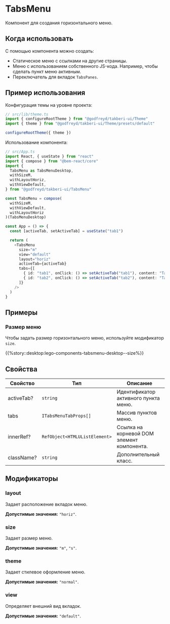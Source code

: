 # TabsMenu

<!-- description:start -->

Компонент для создания горизонтального меню.

<!-- description:end -->

## Когда использовать

С помощью компонента можно создать:

- Статическое меню с ссылками на другие страницы.
- Меню с использованием собственного JS-кода. Например, чтобы сделать пункт меню активным.
- Переключатель для вкладок `TabsPanes`.

## Пример использования

Конфигурация темы на уровне проекта:

```ts
// src/lib/theme.ts
import { configureRootTheme } from "@godfreyd/takberi-ui/Theme"
import { theme } from "@godfreyd/takberi-ui/Theme/presets/default"

configureRootTheme({ theme })
```

Использование компонента:

```ts
// src/App.ts
import React, { useState } from "react"
import { compose } from "@bem-react/core"
import {
  TabsMenu as TabsMenuDesktop,
  withSizeM,
  withLayoutHoriz,
  withViewDefault,
} from "@godfreyd/takberi-ui/TabsMenu"

const TabsMenu = compose(
  withSizeM,
  withViewDefault,
  withLayoutHoriz
)(TabsMenuDesktop)

const App = () => {
  const [activeTab, setActiveTab] = useState("tab1")

  return (
    <TabsMenu
      size="m"
      view="default"
      layout="horiz"
      activeTab={activeTab}
      tabs={[
        { id: "tab1", onClick: () => setActiveTab("tab1"), content: "Tab 1" },
        { id: "tab2", onClick: () => setActiveTab("tab2"), content: "Tab 2" },
      ]}
    />
  )
}
```

## Примеры

### Размер меню

Чтобы задать размер горизонтального меню, используйте модификатор `size`.

{{%story::desktop:lego-components-tabsmenu-desktop--size%}}

## Свойства

<!-- props:start -->

| Свойство   | Тип                           | Описание                                   |
| ---------- | ----------------------------- | ------------------------------------------ |
| activeTab? | `string`                      | Идентификатор активного пункта меню.       |
| tabs       | `ITabsMenuTabProps[]`         | Массив пунктов меню.                       |
| innerRef?  | `RefObject<HTMLUListElement>` | Ссылка на корневой DOM элемент компонента. |
| className? | `string`                      | Дополнительный класс.                      |

<!-- props:end -->

## Модификаторы

<!-- modifiers:start -->

### layout

Задает расположение вкладок меню.

**Допустимые значения:** `"horiz"`.

### size

Задает размер меню.

**Допустимые значения:** `"m"`, `"s"`.

### theme

Задает стилевое оформление меню.

**Допустимые значения:** `"normal"`.

### view

Определяет внешний вид вкладок.

**Допустимые значения:** `"default"`.

<!-- modifiers:end -->
